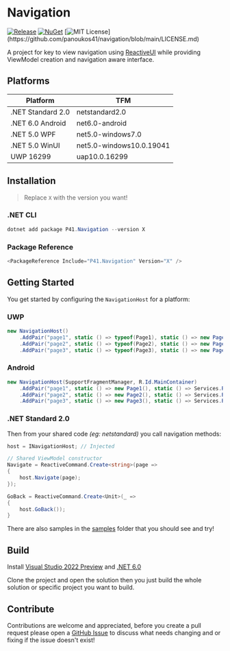 # Navigation

[![Release](https://github.com/panoukos41/navigation/actions/workflows/release.yaml/badge.svg)](https://github.com/panoukos41/navigation/actions/workflows/release.yaml)
[![NuGet](https://buildstats.info/nuget/P41.Navigation?includePreReleases=true)](https://www.nuget.org/packages/P41.Navigation)
[![MIT License](https://img.shields.io/apm/l/atomic-design-ui.svg?)](https://github.com/panoukos41/navigation/blob/main/LICENSE.md)

A project for key to view navigation using [ReactiveUI](https://github.com/reactiveui/ReactiveUI) while providing ViewModel creation and navigation aware interface.

## Platforms

| Platform          | TFM                      |
|-------------------|--------------------------|
| .NET Standard 2.0 | netstandard2.0           |
| .NET 6.0 Android  | net6.0-android           |
| .NET 5.0 WPF      | net5.0-windows7.0        |
| .NET 5.0 WinUI    | net5.0-windows10.0.19041 |
| UWP 16299         | uap10.0.16299            |

## Installation

> Replace `X` with the version you want!

### .NET CLI
```csharp
dotnet add package P41.Navigation --version X
```

### Package Reference
```csharp
<PackageReference Include="P41.Navigation" Version="X" />
```

## Getting Started

You get started by configuring the `NavigationHost` for a platform:

### UWP
```csharp
new NavigationHost()
    .AddPair("page1", static () => typeof(Page1), static () => new Page1ViewModel())
    .AddPair("page2", static () => typeof(Page2), static () => new Page2ViewModel())
    .AddPair("page3", static () => typeof(Page3), static () => new Page3ViewModel());
```

### Android
```csharp
new NavigationHost(SupportFragmentManager, R.Id.MainContainer)
    .AddPair("page1", static () => new Page1(), static () => Services.Resolve<Page1ViewModel>())
    .AddPair("page2", static () => new Page2(), static () => Services.Resolve<Page2ViewModel>())
    .AddPair("page3", static () => new Page3(), static () => Services.Resolve<Page3ViewModel>());
```

### .NET Standard 2.0
Then from your shared code *(eg: netstandard)* you call navigation methods:

```csharp
host = INavigationHost; // Injected

// Shared ViewModel constructor
Navigate = ReactiveCommand.Create<string>(page =>
{
    host.Navigate(page);
});

GoBack = ReactiveCommand.Create<Unit>(_ =>
{
    host.GoBack());
}
```

There are also samples in the [samples](./samples) folder that you should see and try!

## Build

Install [Visual Studio 2022 Preview](https://visualstudio.microsoft.com/vs/preview) and [.NET 6.0](https://dotnet.microsoft.com/download/dotnet/6.0)

Clone the project and open the solution then you just build the whole solution or specific project you want to build.

## Contribute

Contributions are welcome and appreciated, before you create a pull request please open a [GitHub Issue](https://github.com/panoukos41/navigation/issues/new) to discuss what needs changing and or fixing if the issue doesn't exist!

